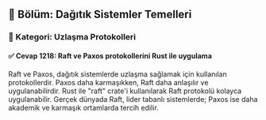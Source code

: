 ## 📘 Bölüm: Dağıtık Sistemler Temelleri  
### 🔹 Kategori: Uzlaşma Protokolleri  
#### ✅ Cevap 1218: Raft ve Paxos protokollerini Rust ile uygulama

Raft ve Paxos, dağıtık sistemlerde uzlaşma sağlamak için kullanılan protokollerdir. Paxos daha karmaşıkken, Raft daha anlaşılır ve uygulanabilirdir. Rust ile "raft" crate'i kullanılarak Raft protokolü kolayca uygulanabilir. Gerçek dünyada Raft, lider tabanlı sistemlerde; Paxos ise daha akademik ve karmaşık ortamlarda tercih edilir.
